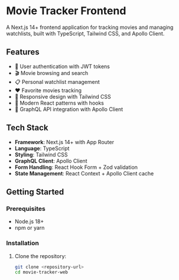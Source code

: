 # Movie Tracker Frontend

A Next.js 14+ frontend application for tracking movies and managing watchlists, built with TypeScript, Tailwind CSS, and Apollo Client.

## Features

- 🔐 User authentication with JWT tokens
- 🎬 Movie browsing and search
- 📋 Personal watchlist management  
- ❤️ Favorite movies tracking
- 📱 Responsive design with Tailwind CSS
- 🚀 Modern React patterns with hooks
- 📡 GraphQL API integration with Apollo Client

## Tech Stack

- **Framework**: Next.js 14+ with App Router
- **Language**: TypeScript
- **Styling**: Tailwind CSS
- **GraphQL Client**: Apollo Client
- **Form Handling**: React Hook Form + Zod validation
- **State Management**: React Context + Apollo Client cache

## Getting Started

### Prerequisites

- Node.js 18+ 
- npm or yarn

### Installation

1. Clone the repository:
   ```bash
   git clone <repository-url>
   cd movie-tracker-web
   ```
